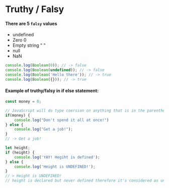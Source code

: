 # Truthy / Falsy

#### There are 5 `falsy` values

* undefined
* Zero 0
* Empty string " "
* null
* NaN

```javascript
console.log(Boolean(0)); // -> false
console.log(Boolean(undefined)); // -> false
console.log(Boolean('Hello there')); // -> true
console.log(Boolean({})); // -> true
```

#### Example of truthy/falsy in if else statement:

```javascript
const money = 0;

// JavaScript will do type coersion on anything that is in the parenthesis
if(money) {
    console.log("Don't spend it all at once!")
} else {
    console.log("Get a job!");
}
// -> Get a job!
```

```javascript
let height;
if (height) {
    console.log('YAY! Hegiht is defined');
} else {
    console.log('Height is UNDEFINED!');
}
// > Height is UNDEFINED!
// height is declared but never defined therefore it's considered as undefined
```

